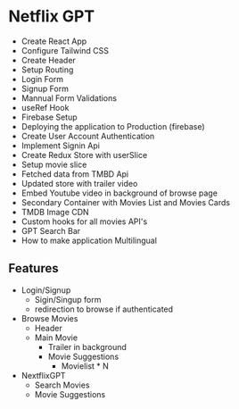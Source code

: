 # Netflix GPT

- Create React App
- Configure Tailwind CSS
- Create Header
- Setup Routing
- Login Form
- Signup Form
- Mannual Form Validations
- useRef Hook
- Firebase Setup
- Deploying the application to Production (firebase)
- Create User Account Authentication
- Implement Signin Api
- Create Redux Store with userSlice
- Setup movie slice
- Fetched data from TMBD Api
- Updated store with trailer video
- Embed Youtube video in background of browse page
- Secondary Container with Movies List and Movies Cards
- TMDB Image CDN
- Custom hooks for all movies API's
- GPT Search Bar
- How to make application Multilingual

## Features

- Login/Signup
  - Sigin/Singup form
  - redirection to browse if authenticated
- Browse Movies
  - Header
  - Main Movie
    - Trailer in background
    - Movie Suggestions
      - Movielist \* N
- NextflixGPT
  - Search Movies
  - Movie Suggestions
